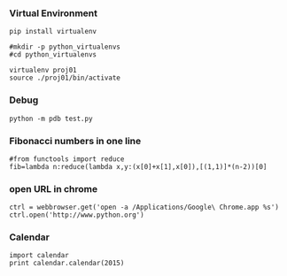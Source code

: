 ### Virtual Environment
    pip install virtualenv

    #mkdir -p python_virtualenvs
    #cd python_virtualenvs

    virtualenv proj01
    source ./proj01/bin/activate

### Debug
    python -m pdb test.py

### Fibonacci numbers in one line
    #from functools import reduce
    fib=lambda n:reduce(lambda x,y:(x[0]+x[1],x[0]),[(1,1)]*(n-2))[0]

### open URL in chrome
    ctrl = webbrowser.get('open -a /Applications/Google\ Chrome.app %s')
    ctrl.open('http://www.python.org')

### Calendar
    import calendar
    print calendar.calendar(2015)
